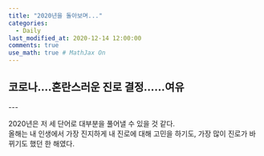 ```yaml
---
title: "2020년을 돌아보며..."
categories: 
  - Daily
last_modified_at: 2020-12-14 12:00:00
comments: true
use_math: true # MathJax On
---
```


<h2> 코로나....혼란스러운 진로 결정......여유 </h2>
---

2020년은 저 세 단어로 대부분을 풀어낼 수 있을 것 같다. <br>
올해는 내 인생에서 가장 진지하게 내 진로에 대해 고민을 하기도, 가장 많이 진로가 바뀌기도 했던 한 해였다.
